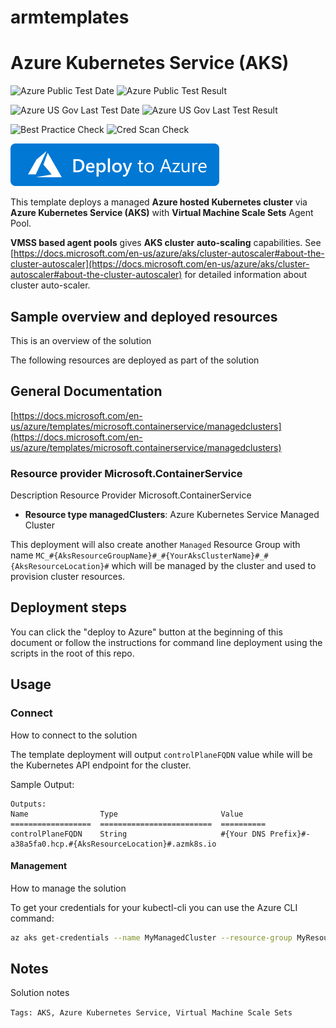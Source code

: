 # armtemplates

# Azure Kubernetes Service (AKS)

![Azure Public Test Date](https://azurequickstartsservice.blob.core.windows.net/badges/101-aks-vmss-systemassigned-identity/PublicLastTestDate.svg)
![Azure Public Test Result](https://azurequickstartsservice.blob.core.windows.net/badges/101-aks-vmss-systemassigned-identity/PublicDeployment.svg)

![Azure US Gov Last Test Date](https://azurequickstartsservice.blob.core.windows.net/badges/101-aks-vmss-systemassigned-identity/FairfaxLastTestDate.svg)
![Azure US Gov Last Test Result](https://azurequickstartsservice.blob.core.windows.net/badges/101-aks-vmss-systemassigned-identity/FairfaxDeployment.svg)

![Best Practice Check](https://azurequickstartsservice.blob.core.windows.net/badges/101-aks-vmss-systemassigned-identity/BestPracticeResult.svg)
![Cred Scan Check](https://azurequickstartsservice.blob.core.windows.net/badges/101-aks-vmss-systemassigned-identity/CredScanResult.svg)

[![Deploy To Azure](https://raw.githubusercontent.com/Azure/azure-quickstart-templates/master/1-CONTRIBUTION-GUIDE/images/deploytoazure.svg?sanitize=true)](https://portal.azure.com/#create/Microsoft.Template/uri/https%3A%2F%2Fraw.githubusercontent.com%2Fabotzki%2Farmtemplates%2Fmain%2Faks-nodepools.json)

This template deploys a managed **Azure hosted Kubernetes cluster** via **Azure Kubernetes Service (AKS)** with **Virtual Machine Scale Sets** Agent Pool.

**VMSS based agent pools** gives **AKS cluster** **auto-scaling** capabilities.
See [https://docs.microsoft.com/en-us/azure/aks/cluster-autoscaler#about-the-cluster-autoscaler](https://docs.microsoft.com/en-us/azure/aks/cluster-autoscaler#about-the-cluster-autoscaler) for detailed information about cluster auto-scaler. 

## Sample overview and deployed resources

This is an overview of the solution

The following resources are deployed as part of the solution

## General Documentation

[https://docs.microsoft.com/en-us/azure/templates/microsoft.containerservice/managedclusters](https://docs.microsoft.com/en-us/azure/templates/microsoft.containerservice/managedclusters)

### Resource provider Microsoft.ContainerService

Description Resource Provider Microsoft.ContainerService

+ **Resource type managedClusters**: Azure Kubernetes Service Managed Cluster

This deployment will also create another `Managed` Resource Group with name `MC_#{AksResourceGroupName}#_#{YourAksClusterName}#_#{AksResourceLocation}#` which will be managed by the cluster and used to provision cluster resources.  

## Deployment steps

You can click the "deploy to Azure" button at the beginning of this document or follow the instructions for command line deployment using the scripts in the root of this repo.

## Usage

### Connect

How to connect to the solution

The template deployment will output `controlPlaneFQDN` value while will be the Kubernetes API endpoint for the cluster.  

Sample Output:

```
Outputs:
Name                Type                       Value
==================  =========================  ==========
controlPlaneFQDN    String                     #{Your DNS Prefix}#-a38a5fa0.hcp.#{AksResourceLocation}#.azmk8s.io
```

#### Management

How to manage the solution

To get your credentials for your kubectl-cli you can use the Azure CLI command: 

```bash
az aks get-credentials --name MyManagedCluster --resource-group MyResourceGroup
```

## Notes

Solution notes

`Tags: AKS, Azure Kubernetes Service, Virtual Machine Scale Sets`
